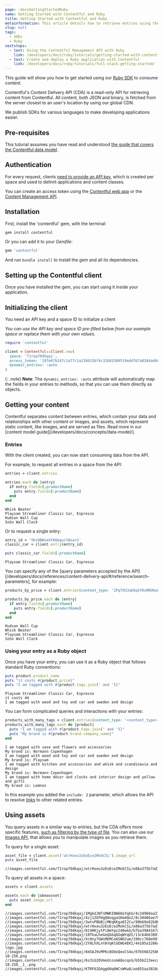 ```yaml
---
page: :docsGettingStartedRuby
name: Getting Started with Contentful and Ruby
title: Getting Started with Contentful and Ruby
metainformation: This article details how to retrieve entries using the Ruby CDA SDK.
slug: null
tags:
  - SDKs
  - Ruby
nextsteps:
  - text: Using the Contentful Management API with Ruby
    link: /developers/docs/ruby/tutorials/getting-started-with-contentful-cma-and-ruby/
  - text: Create and deploy a Ruby application with Contentful
    link: /developers/docs/ruby/tutorials/full-stack-getting-started/
---
```


This guide will show you how to get started using our [Ruby SDK](https://github.com/contentful/contentful.rb) to consume content.

Contentful's Content Delivery API (CDA) is a read-only API for retrieving content from Contentful. All content, both JSON and binary, is fetched from the server closest to an user's location by using our global CDN.

We publish SDKs for various languages to make developing applications easier.

## Pre-requisites

This tutorial assumes you have read and understood [the guide that covers the Contentful data model](/developers/docs/concepts/data-model/).

## Authentication

For every request, clients [need to provide an API key](/developers/docs/references/authentication/), which is created per space and used to delimit applications and content classes.

You can create an access token using the [Contentful web app](https://be.contentful.com/login) or the [Content Management API](/developers/docs/references/content-management-api/#/reference/api-keys/create-an-api-key).

## Installation

First, install the 'contentful' gem, with the terminal:

~~~bash
gem install contentful
~~~

Or you can add it to your _Gemfile_:

~~~ruby
gem 'contentful'
~~~

And run `bundle install` to install the gem and all its dependencies.

## Setting up the Contentful client

Once you have installed the gem, you can start using it inside your application.

## Initializing the client

You need an API key and a space ID to initialize a client

_You can use the API key and space ID pre-filled below from our example space or replace them with your own values_.

~~~ruby
require 'contentful'

client = Contentful::Client.new(
  space: '71rop70dkqaj',
  access_token: '297e67b247c1a77c1a23bb33bf4c32b81500519edd767a8384a4b8f8803fb971',
  dynamic_entries: :auto
)
~~~

{: .note}
**Note**: The `dynamic_entries: :auto` attribute will automatically map the fields in your entries to methods, so that you can use them directly as objects.

## Getting your content

Contentful separates content between entries, which contain your data and relationships with other content or images, and assets, which represent static content, like images, and are served as files. Read more in our [content model guide][/developers/docs/concepts/data-model/].

### Entries

With the client created, you can now start consuming data from the API.

For example, to request all entries in a space from the API:

~~~ruby
entries = client.entries

entries.each do |entry|
  if entry.fields[:productName]
    puts entry.fields[:productName]
  end
end
~~~

~~~
Whisk Beater
Playsam Streamliner Classic Car, Espresso
Hudson Wall Cup
SoSo Wall Clock
~~~

Or to request a single entry:

~~~ruby
entry_id = '5KsDBWseXY6QegucYAoacS'
classic_car = client.entry(entry_id)

puts classic_car.fields[:productName]
~~~

~~~
Playsam Streamliner Classic Car, Espresso
~~~

You can specify any of the [query parameters accepted by the API][/developers/docs/references/content-delivery-api/#/reference/search-parameters], for example:

~~~ruby
products_by_price = client.entries(content_type: '2PqfXUJwE8qSYKuM0U6w8M', order: 'fields.price')

products_by_price.each do |entry|
  if entry.fields[:productName]
    puts entry.fields[:productName]
  end
end
~~~

~~~
Hudson Wall Cup
Whisk Beater
Playsam Streamliner Classic Car, Espresso
SoSo Wall Clock
~~~

### Using your entry as a Ruby object

Once you have your entry, you can use it as a Ruby object that follows standard Ruby conventions:

~~~ruby
puts product.product_name
puts "it costs #{product.price}"
puts "I am tagged with #{product.tags.join(' and ')}"
~~~

~~~
Playsam Streamliner Classic Car, Espresso
it costs 44
I am tagged with wood and toy and car and sweden and design
~~~

You can form complicated queries and interactions with your entries:

~~~ruby
products_with_many_tags = client.entries(content_type: '<content_type>', include: 2).select { |product| product.tags.size > 2 }
products_with_many_tags.each do |product|
  puts "I am tagged with #{product.tags.join(' and ')}"
  puts "My brand is #{product.brand.company_name}"
end
~~~

~~~
I am tagged with vase and flowers and accessories
My brand is: Normann Copenhagen
I am tagged with wood and toy and car and sweden and design
My brand is: Playsam
I am tagged with kitchen and accessories and whisk and scandinavia and design
My brand is: Normann Copenhagen
I am tagged with home décor and clocks and interior design and yellow and gifts
My brand is: Lemnos

~~~

In this example you added the `include: 2` parameter, which allows the API to resolve [links][4] to other related entries.

## Using assets

You query assets in a similar way to entries, but the CDA offers more specific features, [such as filtering by the type of file](/developers/docs/references/content-delivery-api/#/reference/search-parameters/filtering-assets-by-mime-type/). You can also use our [Images API](/developers/docs/references/images-api/), that allows you to manipulate images as you retrieve them.

To query for a single asset:

~~~ruby
asset_file = client.asset('wtrHxeu3zEoEce2MokCSi').image_url
puts asset_file
~~~

~~~
//images.contentful.com/71rop70dkqaj/wtrHxeu3zEoEce2MokCSi/e86a375b7ad18c25e4ff55de1eac42fe/quwowooybuqbl6ntboz3.jpg
~~~

To query all assets in a space:

~~~ruby
assets = client.assets

assets.each do |abeausset|
  puts asset.image_url
end
~~~

~~~
//images.contentful.com/71rop70dkqaj/1MgbdJNTsMWKI0W68oYqkU/4c2d960aa37fe571d261ffaf63f53163/9ef190c59f0d375c0dea58b58a4bc1f0.jpeg
//images.contentful.com/71rop70dkqaj/4zj1ZOfHgQ8oqgaSKm4Qo2/8c30486ae79d029aa9f0ed5e7c9ac100/playsam.jpg
//images.contentful.com/71rop70dkqaj/3wtvPBbBjiMKqKKga8I2Cu/90b69e82b8b735383d09706bdd2d9dc5/zJYzDlGk.jpeg
//images.contentful.com/71rop70dkqaj/wtrHxeu3zEoEce2MokCSi/e86a375b7ad18c25e4ff55de1eac42fe/quwowooybuqbl6ntboz3.jpg
//images.contentful.com/71rop70dkqaj/6t4HKjytPi0mYgs240wkG/b7ba3984167c53d728e7533e54ab179d/toys_512pxGREY.png
//images.contentful.com/71rop70dkqaj/10TkaLheGeQG6qQGqWYqUI/13c64b63807d1fd1c4b42089d2fafdd6/ryugj83mqwa1asojwtwb.jpg
//images.contentful.com/71rop70dkqaj/Xc0ny7GWsMEMCeASWO2um/190cc760e991d27fba6e8914b87a736d/jqvtazcyfwseah9fmysz.jpg
//images.contentful.com/71rop70dkqaj/2Y8LhXLnYAYqKCGEWG4EKI/44105a3206c591d5a64a3ea7575169e0/lemnos-logo.jpg
//images.contentful.com/71rop70dkqaj/6m5AJ9vMPKc8OUoQeoCS4o/07b56832506b9494678d1acc08d01f51/1418244847_Streamline-18-256.png
//images.contentful.com/71rop70dkqaj/6s3iG2OVmoUcosmA8ocqsG/b55b213eeca80de2ecad2b92aaa0065d/1418244847_Streamline-18-256__1_.png
//images.contentful.com/71rop70dkqaj/KTRF62Q4gg60q6WCsWKw8/ae855aa3810a0f6f8fee25c0cabb4e8f/soso.clock.jpg
~~~

[1]: https://github.com/contentful/contentful.rb

[2]: https://github.com/contentful/contentful_middleman_examples

[3]: https://github.com/contentful/contentful-bootstrap.rb

[4]: /developers/docs/concepts/links/
